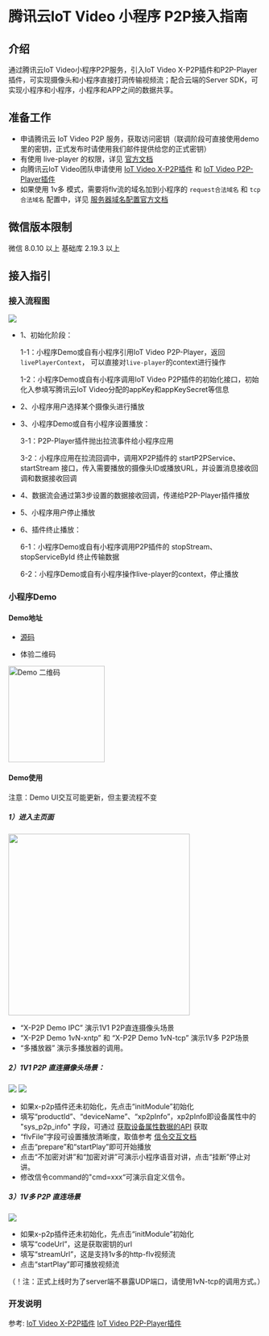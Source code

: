 # 腾讯云IoT Video 小程序 P2P接入指南

## 介绍

通过腾讯云IoT Video小程序P2P服务，引入IoT Video X-P2P插件和P2P-Player插件，可实现摄像头和小程序直接打洞传输视频流；配合云端的Server SDK，可实现小程序和小程序，小程序和APP之间的数据共享。

## 准备工作

- 申请腾讯云 IoT Video P2P 服务，获取访问密钥（联调阶段可直接使用demo里的密钥，正式发布时请使用我们邮件提供给您的正式密钥）
- 有使用 live-player 的权限，详见 [官方文档](https://developers.weixin.qq.com/miniprogram/dev/component/live-player.html)
- 向腾讯云IoT Video团队申请使用 [IoT Video X-P2P插件](./IoT%20Video%20X-P2P%E6%8F%92%E4%BB%B6%E5%BC%80%E5%8F%91%E6%8C%87%E5%8D%97.md) 和 [IoT Video P2P-Player插件](./IoT%20Video%20P2P-Player%E6%8F%92%E4%BB%B6%E5%BC%80%E5%8F%91%E6%8C%87%E5%8D%97.md)
- 如果使用 1v多 模式，需要将flv流的域名加到小程序的 `request合法域名` 和 `tcp合法域名` 配置中，详见 [服务器域名配置官方文档](https://developers.weixin.qq.com/miniprogram/dev/framework/ability/network.html#1.%20%E6%9C%8D%E5%8A%A1%E5%99%A8%E5%9F%9F%E5%90%8D%E9%85%8D%E7%BD%AE)

## 微信版本限制

微信 8.0.10 以上
基础库 2.19.3 以上

## 接入指引

### 接入流程图

![](./pic/miniprogram/%E5%B0%8F%E7%A8%8B%E5%BA%8FP2P%E6%9E%B6%E6%9E%84%E5%9B%BE.png)

- 1、初始化阶段：

  1-1：小程序Demo或自有小程序引用IoT Video P2P-Player，返回`livePlayerContext`， 可以直接对`live-player`的context进行操作

  1-2：小程序Demo或自有小程序调用IoT Video P2P插件的初始化接口，初始化入参填写腾讯云IoT Video分配的appKey和appKeySecret等信息

- 2、小程序用户选择某个摄像头进行播放

- 3、小程序Demo或自有小程序设置播放：

  3-1：P2P-Player插件抛出拉流事件给小程序应用
  
  3-2：小程序应用在拉流回调中，调用XP2P插件的 startP2PService、startStream 接口，传入需要播放的摄像头ID或播放URL，并设置消息接收回调和数据接收回调

- 4、数据流会通过第3步设置的数据接收回调，传递给P2P-Player插件播放

- 5、小程序用户停止播放

- 6、插件终止播放：

  6-1：小程序Demo或自有小程序调用P2P插件的 stopStream、stopServiceById 终止传输数据

  6-2：小程序Demo或自有小程序操作live-player的context，停止播放

### 小程序Demo

#### Demo地址

- [源码](./demo/miniprogram)

- 体验二维码
<img width="191" alt="Demo 二维码" src="./pic/miniprogram/demo-qrcode.png">

#### Demo使用

注意：Demo UI交互可能更新，但主要流程不变

##### 1）进入主页面

<img width="360" src="./pic/miniprogram/demo-v1.0.0.png">

- “X-P2P Demo IPC” 演示1V1 P2P直连摄像头场景
- “X-P2P Demo 1vN-xntp” 和 “X-P2P Demo 1vN-tcp” 演示1V多 P2P场景
- “多播放器” 演示多播放器的调用。

##### 2）1V1 P2P 直连摄像头场景：

![](./pic/miniprogram/demo-1v1-1-v1.0.0.png)
![](./pic/miniprogram/demo-1v1-2-v1.0.0.png)

- 如果x-p2p插件还未初始化，先点击“initModule”初始化
- 填写“productId”、“deviceName”、“xp2pInfo”，xp2pInfo即设备属性中的 "sys_p2p_info" 字段，可通过 [获取设备属性数据的API](https://cloud.tencent.com/document/product/1131/53100) 获取
- “flvFile”字段可设置播放清晰度，取值参考 [信令交互文档](https://docs.qq.com/doc/DUUhFVlZkc2poUHNl)
- 点击“prepare”和“startPlay”即可开始播放
- 点击“不加密对讲”和“加密对讲”可演示小程序语音对讲，点击“挂断”停止对讲。
- 修改信令command的"cmd=xxx“可演示自定义信令。

##### 3）1V多 P2P 直连场景

![](./pic/miniprogram/demo-1vN-v1.0.0.png)

- 如果x-p2p插件还未初始化，先点击“initModule”初始化
- 填写“codeUrl”，这是获取密钥的url
- 填写“streamUrl”，这是支持1v多的http-flv视频流
- 点击“startPlay”即可播放视频流

（！注：正式上线时为了server端不暴露UDP端口，请使用1vN-tcp的调用方式。）


### 开发说明

参考:
[IoT Video X-P2P插件](./IoT%20Video%20X-P2P%E6%8F%92%E4%BB%B6%E5%BC%80%E5%8F%91%E6%8C%87%E5%8D%97.md)
[IoT Video P2P-Player插件](./IoT%20Video%20P2P-Player%E6%8F%92%E4%BB%B6%E5%BC%80%E5%8F%91%E6%8C%87%E5%8D%97.md)
